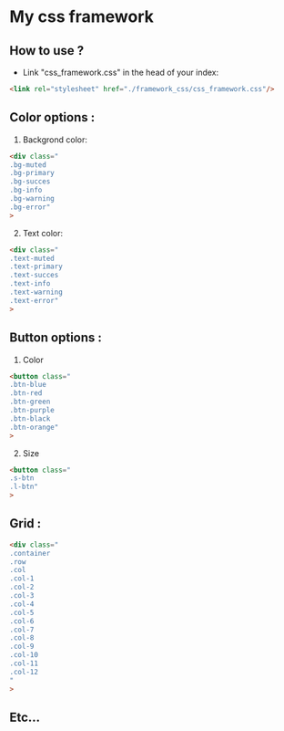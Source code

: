 # My css framework

## How to use ?

* Link "css_framework.css" in the head of your index:

``` html
<link rel="stylesheet" href="./framework_css/css_framework.css"/>
```

## Color options :

1. Backgrond color:

```html
<div class="
.bg-muted
.bg-primary
.bg-succes
.bg-info
.bg-warning
.bg-error"
>
```

2. Text color:

```html
<div class="
.text-muted
.text-primary
.text-succes
.text-info
.text-warning
.text-error"
>
```

## Button options :

1. Color

```html
<button class="
.btn-blue
.btn-red
.btn-green
.btn-purple
.btn-black
.btn-orange"
>
```

2. Size

```html
<button class="
.s-btn
.l-btn"
>
```

## Grid :

```html
<div class="
.container
.row
.col
.col-1
.col-2
.col-3
.col-4
.col-5
.col-6
.col-7
.col-8
.col-9
.col-10
.col-11
.col-12
"
>
```

## Etc...

